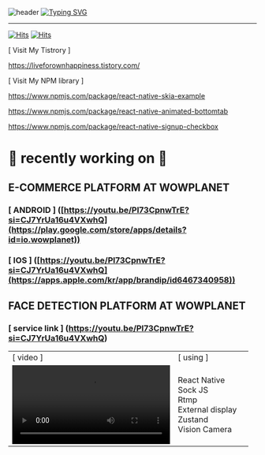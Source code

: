 ![header](https://capsule-render.vercel.app/api?type=waving&color=6994CDEE&text=&animation=twinkling&height=80)
[![Typing SVG](https://readme-typing-svg.demolab.com?font=Alkatra&weight=500&size=45&duration=3500&pause=3&color=6994CDEE&center=false&vCenter=false&multiline=true&repeat=true&width=1000&height=100&lines=Welcome+to+liveforownhappiness's+GitHub!👋)](https://git.io/typing-svg)

---

[![Hits](https://hits.seeyoufarm.com/api/count/incr/badge.svg?url=https%3A%2F%2Fliveforownhappiness.tistory.com&count_bg=%23FE5849&title_bg=%23555555&icon=&icon_color=%23E7E7E7&title=Tistory&edge_flat=false)](https://hits.seeyoufarm.com)
[![Hits](https://hits.seeyoufarm.com/api/count/incr/badge.svg?url=https%3A%2F%2Fgithub.com%2Fliveforownhappiness&count_bg=%2379C83D&title_bg=%23555555&icon=&icon_color=%23E7E7E7&title=GitHub&edge_flat=false)](https://hits.seeyoufarm.com)

[ Visit My Tistrory ] 

https://liveforownhappiness.tistory.com/

[ Visit My NPM library ]  

https://www.npmjs.com/package/react-native-skia-example

https://www.npmjs.com/package/react-native-animated-bottomtab

https://www.npmjs.com/package/react-native-signup-checkbox

# 🔨 recently working on 🔨

## E-COMMERCE PLATFORM AT WOWPLANET

### [ ANDROID ] ([https://youtu.be/Pl73CpnwTrE?si=CJ7YrUa16u4VXwhQ](https://play.google.com/store/apps/details?id=io.wowplanet))
### [ IOS ] ([https://youtu.be/Pl73CpnwTrE?si=CJ7YrUa16u4VXwhQ](https://apps.apple.com/kr/app/brandip/id6467340958))

## FACE DETECTION PLATFORM AT WOWPLANET

### [ service link ] (https://youtu.be/Pl73CpnwTrE?si=CJ7YrUa16u4VXwhQ)

<!-- ### [ video ]
https://github.com/liveforownhappiness/liveforownhappiness/assets/61953281/6952993e-2487-428e-9119-b7dc7af89c65

### [ using ]
 React Native<br>Sock JS<br>Rtmp<br>External display<br>Zustand<br>Vision Camera  -->

|                                                                                                                                                            |                                                                                 |     |
| ---------------------------------------------------------------------------------------------------------------------------------------------------------- | ------------------------------------------------------------------------------- | --- |
| [ video ]                                                                                                                                                  | [ using ]                                                                       |
| <video src="https://github.com/liveforownhappiness/liveforownhappiness/assets/61953281/6952993e-2487-428e-9119-b7dc7af89c65" width="320" autoplay></video> | React Native<br>Sock JS<br>Rtmp<br>External display<br>Zustand<br>Vision Camera |

<!--
## SNS and Voting PLATFORM AT ANYCAT (For 34th World Miss University)

|                                                     |                                                     |                                                                           |
| --------------------------------------------------- | --------------------------------------------------- | ------------------------------------------------------------------------- |
| <img src="sample/AnyStory00.png" width="320"></img> | <img src="sample/AnyStory01.png" width="320"></img> | React Native<br> Redux<br>AsyncStorage<br>Socekt io<br>Restful Api <br>S3 |
-->
<!-- ## SNS PLATFORM AT ANYCHAT

|                                               |                                                                                       |
| --------------------------------------------- | ------------------------------------------------------------------------------------- |
| <img src="sample/rtmp.gif" width="320"></img> | React Native<br> Socket IO <br>Restful Api<br>Redux<br>Redux toolkit<br>| -->

